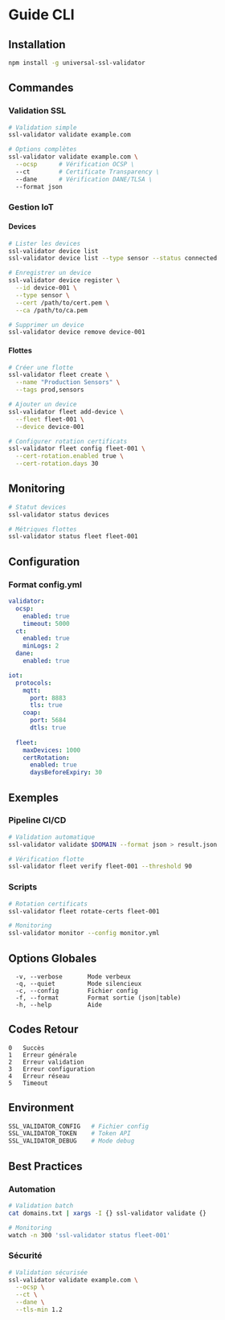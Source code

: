 # Guide CLI

## Installation

```bash
npm install -g universal-ssl-validator
```

## Commandes

### Validation SSL
```bash
# Validation simple
ssl-validator validate example.com

# Options complètes
ssl-validator validate example.com \
  --ocsp      # Vérification OCSP \
  --ct        # Certificate Transparency \
  --dane      # Vérification DANE/TLSA \
  --format json
```

### Gestion IoT

#### Devices
```bash
# Lister les devices
ssl-validator device list
ssl-validator device list --type sensor --status connected

# Enregistrer un device
ssl-validator device register \
  --id device-001 \
  --type sensor \
  --cert /path/to/cert.pem \
  --ca /path/to/ca.pem

# Supprimer un device
ssl-validator device remove device-001
```

#### Flottes
```bash
# Créer une flotte
ssl-validator fleet create \
  --name "Production Sensors" \
  --tags prod,sensors

# Ajouter un device
ssl-validator fleet add-device \
  --fleet fleet-001 \
  --device device-001

# Configurer rotation certificats
ssl-validator fleet config fleet-001 \
  --cert-rotation.enabled true \
  --cert-rotation.days 30
```

## Monitoring
```bash
# Statut devices
ssl-validator status devices

# Métriques flottes
ssl-validator status fleet fleet-001
```

## Configuration

### Format config.yml
```yaml
validator:
  ocsp:
    enabled: true
    timeout: 5000
  ct:
    enabled: true
    minLogs: 2
  dane:
    enabled: true

iot:
  protocols:
    mqtt:
      port: 8883
      tls: true
    coap:
      port: 5684
      dtls: true
      
  fleet:
    maxDevices: 1000
    certRotation:
      enabled: true
      daysBeforeExpiry: 30
```

## Exemples

### Pipeline CI/CD
```bash
# Validation automatique
ssl-validator validate $DOMAIN --format json > result.json

# Vérification flotte
ssl-validator fleet verify fleet-001 --threshold 90
```

### Scripts
```bash
# Rotation certificats
ssl-validator fleet rotate-certs fleet-001

# Monitoring 
ssl-validator monitor --config monitor.yml
```

## Options Globales

```
  -v, --verbose       Mode verbeux
  -q, --quiet         Mode silencieux
  -c, --config        Fichier config
  -f, --format        Format sortie (json|table)
  -h, --help          Aide
```

## Codes Retour

```
0   Succès
1   Erreur générale
2   Erreur validation
3   Erreur configuration
4   Erreur réseau
5   Timeout
```

## Environment

```bash
SSL_VALIDATOR_CONFIG   # Fichier config
SSL_VALIDATOR_TOKEN    # Token API
SSL_VALIDATOR_DEBUG    # Mode debug
```

## Best Practices

### Automation
```bash
# Validation batch
cat domains.txt | xargs -I {} ssl-validator validate {}

# Monitoring
watch -n 300 'ssl-validator status fleet-001'
```

### Sécurité
```bash
# Validation sécurisée
ssl-validator validate example.com \
  --ocsp \
  --ct \
  --dane \
  --tls-min 1.2
```